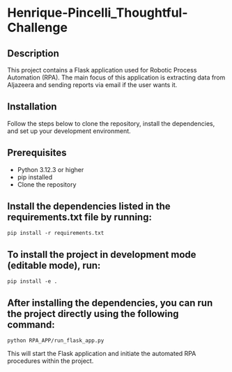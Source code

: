 # Henrique-Pincelli_Thoughtful-Challenge
## Description
This project contains a Flask application used for Robotic Process Automation (RPA). The main focus of this application is extracting data from Aljazeera and sending reports via email if the user wants it.

## Installation
Follow the steps below to clone the repository, install the dependencies, and set up your development environment.

## Prerequisites
 - Python 3.12.3 or higher
 - pip installed
 - Clone the repository

## Install the dependencies listed in the requirements.txt file by running: 
```pip install -r requirements.txt```

## To install the project in development mode (editable mode), run: 
```pip install -e .```

## After installing the dependencies, you can run the project directly using the following command: 
```python RPA_APP/run_flask_app.py```

This will start the Flask application and initiate the automated RPA procedures within the project.

